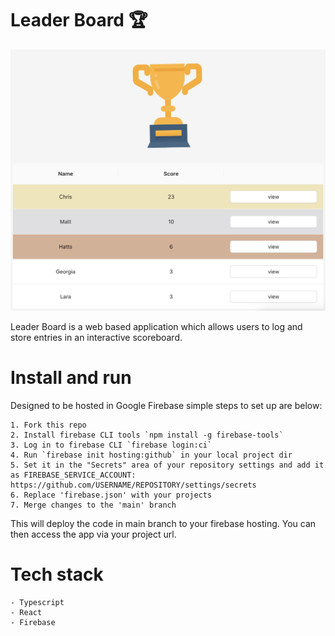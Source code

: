 # Leader Board 🏆

![App Screenshot](screenshot.png)

Leader Board is a web based application which allows users to log and store entries in an interactive scoreboard.

# Install and run

Designed to be hosted in Google Firebase simple steps to set up are below:

    1. Fork this repo
    2. Install firebase CLI tools `npm install -g firebase-tools`
    3. Log in to firebase CLI `firebase login:ci`
    4. Run `firebase init hosting:github` in your local project dir
    5. Set it in the "Secrets" area of your repository settings and add it as FIREBASE_SERVICE_ACCOUNT: https://github.com/USERNAME/REPOSITORY/settings/secrets
    6. Replace 'firebase.json' with your projects
    7. Merge changes to the 'main' branch

This will deploy the code in main branch to your firebase hosting. You can then access the app via your project url.

# Tech stack

    - Typescript
    - React
    - Firebase
